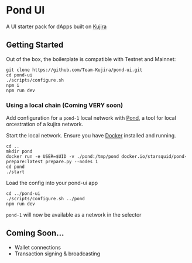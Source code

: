 # Pond UI

A UI starter pack for dApps built on [Kujira](https://github.com/Team-Kujira/core)

## Getting Started

Out of the box, the boilerplate is compatible with Testnet and Mainnet:

```
git clone https://github.com/Team-Kujira/pond-ui.git
cd pond-ui
./scripts/configure.sh
npm i
npm run dev
```

### Using a local chain (Coming VERY soon)

Add configuration for a `pond-1` local network with [Pond](https://github.com/Team-Kujira/pond), a tool for local orcestration of a kujira network.

Start the local network. Ensure you have [Docker](http://docker.com) installed and running.

```
cd ..
mkdir pond
docker run -e USER=$UID -v ./pond:/tmp/pond docker.io/starsquid/pond-prepare:latest prepare.py --nodes 1
cd pond
./start
```

Load the config into your pond-ui app

```
cd ../pond-ui
./scripts/configure.sh ../pond
npm run dev
```

`pond-1` will now be available as a network in the selector

## Coming Soon...

- Wallet connections
- Transaction signing & broadcasting
